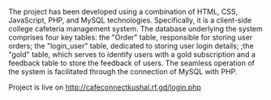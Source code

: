
The project has been developed using a combination of HTML, CSS, JavaScript, PHP, and MySQL technologies. Specifically, it is a client-side college cafeteria management system.
The database underlying the system comprises four key tables: the "Order" table, responsible for storing user orders; the "login_user" table, dedicated to storing user login details;
 ;the "gold" table, which serves to identify users with a gold subscription and a feedback table to store the feedback of users. The seamless operation of the system is facilitated through the connection of MySQL with PHP.

 Project is live on http://cafeconnectkushal.rf.gd/login.php
